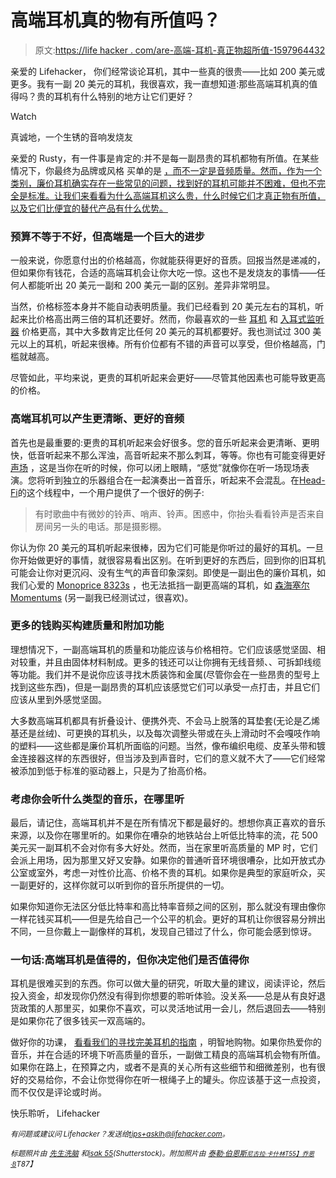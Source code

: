 # 高端耳机真的物有所值吗？

> 原文:[https://life hacker . com/are-高端-耳机-真正物超所值-1597964432](https://lifehacker.com/are-high-end-headphones-really-worth-the-money-1597964432)

亲爱的 Lifehacker，
你们经常谈论耳机，其中一些真的很贵——比如 200 美元或更多。我有一副 20 美元的耳机，我很喜欢，我一直想知道:那些高端耳机真的值得吗？贵的耳机有什么特别的地方让它们更好？

Watch

真诚地，一个生锈的音响发烧友

亲爱的 Rusty，有一件事是肯定的:并不是每一副昂贵的耳机都物有所值。在某些情况下，你最终为品牌或风格 买单的是 [，而不一定是音频质量。然而，作为一个类别，廉价耳机确实存在一些常见的问题，找到好的耳机可能并不困难，但也不完全是标准。让我们来看看为什么高端耳机这么贵，什么时候它们才真正物有所值，以及它们比便宜的替代产品有什么优势。](https://lifehacker.com/are-beats-by-dre-headphones-any-good-1509805994)

### 预算不等于不好，但高端是一个巨大的进步

一般来说，你愿意付出的价格越高，你就能获得更好的音质。回报当然是递减的，但如果你有钱花，合适的高端耳机会让你大吃一惊。这也不是发烧友的事情——任何人都能听出 20 美元一副和 200 美元一副的区别。差异非常明显。

当然，价格标签本身并不能自动表明质量。我们已经看到 20 美元左右的耳机，听起来比价格高出两三倍的耳机还要好。然而，你最喜欢的一些 [耳机](http://lifehacker.com/five-best-headphones-5949489) 和 [入耳式监听器](http://lifehacker.com/five-best-earbuds-5959383) 价格更高，其中大多数肯定比任何 20 美元的耳机都要好。我也测试过 300 美元以上的耳机，听起来很棒。所有价位都有不错的声音可以享受，但价格越高，门槛就越高。

尽管如此，平均来说，更贵的耳机听起来会更好——尽管其他因素也可能导致更高的价格。

### 高端耳机可以产生更清晰、更好的音频

首先也是最重要的:更贵的耳机听起来会好很多。您的音乐听起来会更清晰、更明快，低音听起来不那么浑浊，高音听起来不那么刺耳，等等。你也有可能变得更好 [声场](http://en.wikipedia.org/wiki/Sound_stage) ，这是当你在听的时候，你可以闭上眼睛，“感觉”就像你在听一场现场表演。您将听到独立的乐器组合在一起演奏出一首音乐，听起来不会混乱。在[Head-Fi](http://www.head-fi.org/t/244676/what-is-soundstage)的这个线程中，一个用户提供了一个很好的例子:

> 有时歌曲中有微妙的铃声、哨声、铃声。困惑中，你抬头看看铃声是否来自房间另一头的电话。那是摄影棚。

你认为你 20 美元的耳机听起来很棒，因为它们可能是你听过的最好的耳机。一旦你开始做更好的事情，就很容易看出区别。在听到更好的东西后，回到你的旧耳机可能会让你对更沉闷、没有生气的声音印象深刻。即使是一副出色的廉价耳机，如我们心爱的 [Monoprice 8323s](http://www.monoprice.com/Product?c_id=108&cp_id=10823&cs_id=1082302&p_id=8323&seq=1&format=2) ，也无法抵挡一副更高端的耳机，如 [森海塞尔 Momentums](http://en-us.sennheiser.com/over-ear-headphone-momentum-stereo) (另一副我已经测试过，很喜欢)。

### 更多的钱购买构建质量和附加功能

理想情况下，一副高端耳机的质量和功能应该与价格相符。它们应该感觉坚固、相对较重，并且由固体材料制成。更多的钱还可以让你拥有无线音频、、可拆卸线缆等功能。我们并不是说你应该寻找木质装饰和金属(尽管你会在一些昂贵的型号上找到这些东西)，但是一副昂贵的耳机应该感觉它们可以承受一点打击，并且它们应该从里到外感觉坚固。

大多数高端耳机都具有折叠设计、便携外壳、不会马上脱落的耳垫套(无论是乙烯基还是丝绒)、可更换的耳机头，以及每次调整头带或在头上滑动时不会嘎吱作响的塑料——这些都是廉价耳机所面临的问题。当然，像布编织电缆、皮革头带和镀金连接器这样的东西很好，但当涉及到声音时，它们的意义就不大了——它们经常被添加到低于标准的驱动器上，只是为了抬高价格。

### 考虑你会听什么类型的音乐，在哪里听

最后，请记住，高端耳机并不是在所有情况下都是最好的。想想你真正喜欢的音乐来源，以及你在哪里听的。如果你在嘈杂的地铁站台上听低比特率的流，花 500 美元买一副耳机不会对你有多大好处。然而，当在家里听高质量的 MP 时，它们会派上用场，因为那里又好又安静。如果你的普通听音环境很嘈杂，比如开放式办公室或室外，考虑一对性价比高、价格不贵的耳机。如果你是典型的家庭听众，买一副更好的，这样你就可以听到你的音乐所提供的一切。

如果你知道你无法区分低比特率和高比特率音频之间的区别，那么就没有理由像你一样花钱买耳机——但是先给自己一个公平的机会。更好的耳机让你很容易分辨出不同，一旦你戴上一副像样的耳机，发现自己错过了什么，你可能会感到惊讶。

### 一句话:高端耳机是值得的，但你决定他们是否值得你

耳机是很难买到的东西。你可以做大量的研究，听取大量的建议，阅读评论，然后投入资金，却发现你仍然没有得到你想要的聆听体验。没关系——总是从有良好退货政策的人那里买，如果你不喜欢，可以灵活地试用一会儿，然后退回去——特别是如果你花了很多钱买一双高端的。

做好你的功课， [看看我们的寻找完美耳机的指南](https://lifehacker.com/how-to-choose-the-perfect-pair-of-headphones-5800772) ，明智地购物。如果你热爱你的音乐，并在合适的环境下听高质量的音乐，一副做工精良的高端耳机会物有所值。如果你在路上，在预算之内，或者不是真的关心所有这些细节和细微差别，也有很好的交易给你，不会让你觉得你在听一根绳子上的罐头。你应该基于这一点投资，而不仅仅是评论或时尚。

快乐聆听，
Lifehacker

*<small>有问题或建议问 Lifehacker？发送给</small>*[*<small>tips+asklh@lifehacker.com</small>*](mailto:tips+asklh@lifehacker.com)*<small>。</small>*

*<small>标题照片由</small>* [*<small>先生洗脑</small>*](http://s.ecrater.com/stores/97145/4a65eff8191dd_97145b.jpg) *<small>和</small>*[*<small>isak 55</small>*](http://www.shutterstock.com/pic.mhtml?id=81954451&src=id)*<small>(Shutterstock)。附加照片由</small>* [*<small>泰勒·伯恩斯</small>*](https://www.flickr.com/photos/tburnes/4842505983)*<small>[*<small>尼古拉·卡什林</small>*](https://www.flickr.com/photos/nkashirin/5325053378)*<small></small>*<small>[*T55】乔恩·B*](https://www.flickr.com/photos/hexidecimal/6673189339)</small></small>*<small>*T87】*</small>

<small></small>